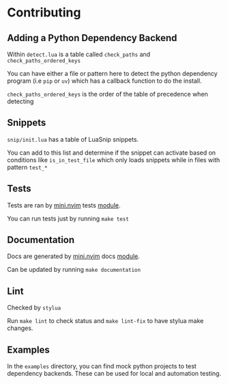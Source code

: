 # Contributing

## Adding a Python Dependency Backend

Within `detect.lua` is a table called `check_paths` and `check_paths_ordered_keys`

You can have either a file or pattern here to detect the python dependency program (i.e `pip` or `uv`)
which has a callback function to do the install.

`check_paths_ordered_keys` is the order of the table of precedence when detecting

## Snippets

`snip/init.lua` has a table of LuaSnip snippets.

You can add to this list and determine if the snippet can activate based on conditions like `is_in_test_file` which only loads snippets while in files with pattern `test_*`

## Tests

Tests are ran by [mini.nvim](https://github.com/echasnovski/mini.nvim) tests [module](https://github.com/echasnovski/mini.nvim/blob/main/TESTING.md).

You can run tests just by running `make test`

## Documentation

Docs are generated by [mini.nvim](https://github.com/echasnovski/mini.nvim) docs [module](https://github.com/echasnovski/mini.doc).

Can be updated by running `make documentation`

## Lint

Checked by `stylua`

Run `make lint` to check status and `make lint-fix` to have stylua make changes.

## Examples

In the `examples` directory, you can find mock python projects to test dependency backends.
These can be used for local and automation testing.
